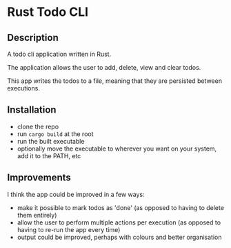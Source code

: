 # Rust Todo CLI

## Description

A todo cli application written in Rust.

The application allows the user to add, delete, view and clear todos.

This app writes the todos to a file, meaning that they are persisted between executions.

## Installation

- clone the repo
- run `cargo build` at the root
- run the built executable
- optionally move the executable to wherever you want on your system, add it to the PATH, etc

## Improvements

I think the app could be improved in a few ways:

- make it possible to mark todos as 'done' (as opposed to having to delete them entirely)
- allow the user to perform multiple actions per execution (as opposed to having to re-run the app every time)
- output could be improved, perhaps with colours and better organisation